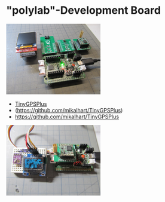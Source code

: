 # "polylab"-Development Board

<img src="Images/IMG_3666_20.jpg" alt="polylab" width="50%">

* [TinyGPSPlus](https://github.com/mikalhart/TinyGPSPlus)
* (https://github.com/mikalhart/TinyGPSPlus)
* https://github.com/mikalhart/TinyGPSPlus


<img src="Images/IMG_3669_20.jpg" alt="polylab" width="50%">
